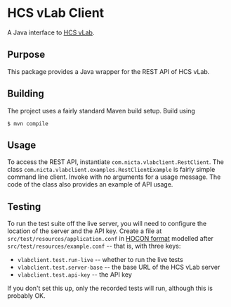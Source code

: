 # HCS vLab Client

A Java interface to [HCS vLab][hvl].

[hvl]: http://hcsvlab.org.au/

## Purpose

This package provides a Java wrapper for the REST API of HCS vLab.

## Building

The project uses a fairly standard Maven build setup. Build using

    $ mvn compile

## Usage

To access the REST API, instantiate `com.nicta.vlabclient.RestClient`.
The class `com.nicta.vlabclient.examples.RestClientExample` is fairly
simple command line client. Invoke with no arguments for a usage
message. The code of the class also provides an example of API usage.

## Testing

To run the test suite off the live server, you will need to configure
the location of the server and the API key. Create a file at
`src/test/resources/application.conf` in [HOCON format][hocon] modelled after
`src/test/resources/example.conf` -- that is, with three keys:

[hocon]: https://github.com/typesafehub/config/blob/master/HOCON.md
 * `vlabclient.test.run-live` -- whether to run the live tests
 * `vlabclient.test.server-base` -- the base URL of the HCS vLab server
 * `vlabclient.test.api-key` -- the API key

If you don't set this up, only the recorded tests will run, although
this is probably OK.